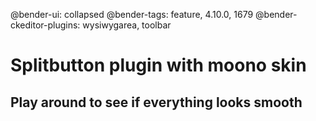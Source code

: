 @bender-ui: collapsed
@bender-tags: feature, 4.10.0, 1679
@bender-ckeditor-plugins: wysiwygarea, toolbar

# Splitbutton plugin with moono skin
## Play around to see if everything looks smooth
